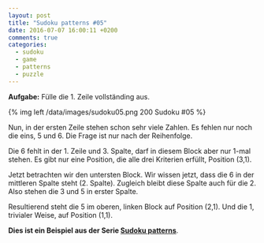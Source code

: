 ```yaml
---
layout: post
title: "Sudoku patterns #05"
date: 2016-07-07 16:00:11 +0200
comments: true
categories:
  - sudoku
  - game
  - patterns
  - puzzle
---
```


__Aufgabe:__ Fülle die 1. Zeile vollständing aus.

{% img left /data/images/sudoku05.png 200 Sudoku #05 %}

Nun, in der ersten Zeile stehen schon sehr viele Zahlen. Es fehlen nur
noch die eins, 5 und 6. Die Frage ist nur nach der Reihenfolge.

Die 6 fehlt in der 1. Zeile und 3. Spalte, darf in diesem Block aber
nur 1-mal stehen. Es gibt nur eine Position, die alle drei Kriterien
erfüllt, Position (3,1).

Jetzt betrachten wir den untersten Block. Wir wissen jetzt, dass die 6
in der mittleren Spalte steht (2. Spalte). Zugleich bleibt diese
Spalte auch für die 2. Also stehen die 3 und 5 in erster Spalte.

Resultierend steht die 5 im oberen, linken Block auf Position (2,1).
Und die 1, trivialer Weise, auf Position (1,1).

__Dies ist ein Beispiel aus der Serie
[Sudoku patterns](/blog/sudoku-patterns/)__.

